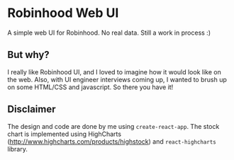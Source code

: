 # Robinhood Web UI
A simple web UI for Robinhood. No real data. Still a work in process :)

## But why?
I really like Robinhood UI, and I loved to imagine how it would look like on the web. Also, with UI engineer interviews coming up, I wanted to brush up on some HTML/CSS and javascript. So there you have it!

## Disclaimer
The design and code are done by me using `create-react-app`. The stock chart is implemented using HighCharts (http://www.highcharts.com/products/highstock) and `react-highcharts` library.
